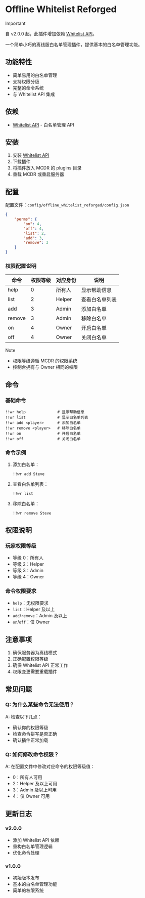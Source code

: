 # Offline Whitelist Reforged

> [!IMPORTANT]
> 自 v2.0.0 起，此插件增加依赖 [Whitelist API](./whitelist_api.md)。

一个简单小巧的离线服白名单管理插件，提供基本的白名单管理功能。

## 功能特性

- 简单易用的白名单管理
- 支持权限分级
- 完整的命令系统
- 与 Whitelist API 集成

## 依赖

- [Whitelist API](./whitelist_api.md) - 白名单管理 API

## 安装

1. 安装 [Whitelist API](./whitelist_api.md)
2. 下载插件
3. 将插件放入 MCDR 的 plugins 目录
4. 重载 MCDR 或重启服务器

## 配置

配置文件：`config/offline_whitelist_reforged/config.json`

```json
{
    "perms": {
        "on": 4,
        "off": 4,
        "list": 2,
        "add": 3,
        "remove": 3
    }
}
```

### 权限配置说明

| 命令 | 权限等级 | 对应身份 | 说明 |
|------|---------|----------|------|
| help | 0 | 所有人 | 显示帮助信息 |
| list | 2 | Helper | 查看白名单列表 |
| add | 3 | Admin | 添加白名单 |
| remove | 3 | Admin | 移除白名单 |
| on | 4 | Owner | 开启白名单 |
| off | 4 | Owner | 关闭白名单 |

> [!NOTE]
> - 权限等级遵循 MCDR 的权限系统
> - 控制台拥有与 Owner 相同的权限

## 命令

### 基础命令
```
!!wr help              # 显示帮助信息
!!wr list              # 显示白名单列表
!!wr add <player>      # 添加白名单
!!wr remove <player>   # 移除白名单
!!wr on                # 开启白名单
!!wr off               # 关闭白名单
```

### 命令示例

1. 添加白名单：
   ```
   !!wr add Steve
   ```

2. 查看白名单列表：
   ```
   !!wr list
   ```

3. 移除白名单：
   ```
   !!wr remove Steve
   ```

## 权限说明

### 玩家权限等级
- 等级 0：所有人
- 等级 2：Helper
- 等级 3：Admin
- 等级 4：Owner

### 命令权限要求
- `help`：无权限要求
- `list`：Helper 及以上
- `add`/`remove`：Admin 及以上
- `on`/`off`：仅 Owner

## 注意事项

1. 确保服务器为离线模式
2. 正确配置权限等级
3. 确保 Whitelist API 正常工作
4. 权限变更需要重载插件

## 常见问题

### Q: 为什么某些命令无法使用？
A: 检查以下几点：
- 确认你的权限等级
- 检查命令拼写是否正确
- 确认插件正常加载

### Q: 如何修改命令权限？
A: 在配置文件中修改对应命令的权限等级值：
- 0：所有人可用
- 2：Helper 及以上可用
- 3：Admin 及以上可用
- 4：仅 Owner 可用

## 更新日志

### v2.0.0
- 添加 Whitelist API 依赖
- 重构白名单管理逻辑
- 优化命令处理

### v1.0.0
- 初始版本发布
- 基本的白名单管理功能
- 简单的权限系统
